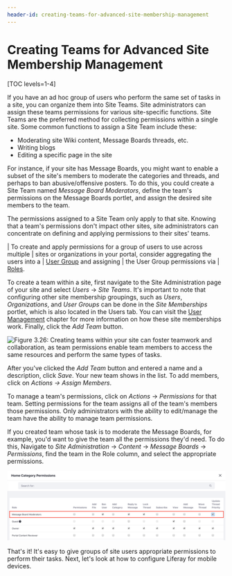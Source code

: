 ```yaml
---
header-id: creating-teams-for-advanced-site-membership-management
---
```


# Creating Teams for Advanced Site Membership Management

[TOC levels=1-4]

If you have an ad hoc group of users who perform the same set of tasks in a
site, you can organize them into Site Teams. Site administrators can assign
these teams permissions for various site-specific functions. Site Teams are the
preferred method for collecting permissions within a single site. Some common
functions to assign a Site Team include these:

- Moderating site Wiki content, Message Boards threads, etc.
- Writing blogs
- Editing a specific page in the site

For instance, if your site has Message Boards, you might want to enable a subset
of the site's members to moderate the categories and threads, and perhaps to ban
abusive/offensive posters. To do this, you could create a Site Team named
*Message Board Moderators*, define the team's permissions on the Message Boards
portlet, and assign the desired site members to the team. 

The permissions assigned to a Site Team only apply to that site. Knowing that
a team's permissions don't impact other sites, site administrators can
concentrate on defining and applying permissions to their sites' teams. 

| To create and apply permissions for a group of users to use across multiple
| sites or organizations in your portal, consider aggregating the users into a
| [User Group](/docs/6-2/user/-/knowledge_base/u/user-groups) and assigning
| the User Group permissions via
| [Roles](/docs/6-2/user/-/knowledge_base/u/roles-and-permissions).

To create a team within a site, first navigate to the Site Administration page
of your site and select *Users* &rarr; *Site Teams*. It's important to note that
configuring other site membership groupings, such as *Users*, *Organizations*,
and *User Groups* can be done in the *Site Memberships* portlet, which is also
located in the Users tab. You can visit the 
[User Management](/docs/6-2/user/-/knowledge_base/u/user-management)
chapter for more information on how these site memberships work. Finally, click the
*Add Team* button. 

![Figure 3.26: Creating teams within your site can foster teamwork and collaboration, as team permissions enable team members to access the same resources and perform the same types of tasks.](../../images/01-creating-a-team.png)

After you've clicked the *Add Team* button and entered a name and a description,
click *Save*. Your new team shows in the list. To add members, click on *Actions
&rarr; Assign Members*.

To manage a team's permissions, click on *Actions* &rarr; *Permissions* for that
team. Setting permissions for the team assigns all of the team's members those
permissions. Only administrators with the ability to edit/manage the team have
the ability to manage team permissions.

If you created team whose task is to moderate the Message Boards, for example,
you'd want to give the team all the permissions they'd need. To do this, 
Navigate to *Site Administration* &rarr; *Content* &rarr; *Message Boards*
&rarr; *Permissions*, find the team in the Role column, and select the
appropriate permissions.

![Figure 3.27: The Troll-busters Site Team has unlimited permissions on the Message Boards portlet.](../../images/site-team-permissions-message-boards.png)

That's it! It's easy to give groups of site users appropriate permissions to
perform their tasks. Next, let's look at how to configure Liferay for mobile
devices.
